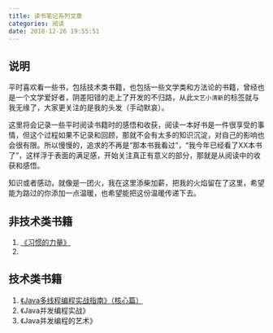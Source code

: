 ```yaml
---
title: 读书笔记系列文章
categories: 阅读
date: 2018-12-26 19:55:51
---
```


## 说明

平时喜欢看一些书，包括技术类书籍，也包括一些文学类和方法论的书籍，曾经也是一个文学爱好者，阴差阳错的走上了开发的不归路，从此`文艺小清新`的标签就与我无缘了，大家更关注的是我的头发（手动默哀）。

这里将会记录一些平时阅读书籍时的感悟和收获，阅读一本好书是一件很享受的事情，但这个过程如果不记录和回顾，那就不会有太多的知识沉淀，对自己的影响也会很有限。所以慢慢的，追求的不再是“那本书我看过”，“我今年已经看了XX本书了”，这样浮于表面的满足感，开始关注真正有意义的部分，那就是从阅读中的收获和感悟。

知识或者感动，就像是一团火，我在这里添柴加薪，把我的火焰留在了这里，希望能为路过的你添加一点温暖，也希望能把这份温暖传递下去。

## 非技术类书籍

1. [《习惯的力量》](.\The-Power-of-Habit.md)
2. 

## 技术类书籍

1. [《Java多线程编程实战指南》（核心篇）](./Java-Multithread-Programming-Guide-In-Action.md)
2. 《Java并发编程实战》
3. 《Java并发编程的艺术》
